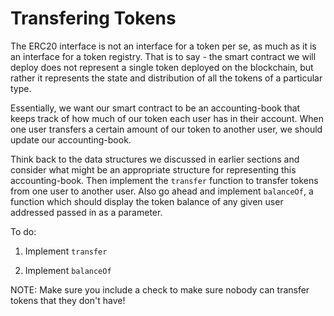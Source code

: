 # Transfering Tokens

The ERC20 interface is not an interface for a token per se, as much as it is an interface for a token registry. That is to say - the smart contract we will deploy does not represent a single token deployed on the blockchain, but rather it represents the state and distribution of all the tokens of a particular type.

Essentially, we want our smart contract to be an accounting-book that keeps track of how much of our token each user has in their account. When one user transfers a certain amount of our token to another user, we should update our accounting-book.

Think back to the data structures we discussed in earlier sections and consider what might be an appropriate structure for representing this accounting-book. Then implement the `transfer` function to transfer tokens from one user to another user. Also go ahead and implement `balanceOf`, a function which should display the token balance of any given user addressed passed in as a parameter. 

To do: 

1. Implement `transfer`

2. Implement `balanceOf` 

NOTE: Make sure you include a check to make sure nobody can transfer tokens that they don't have! 
